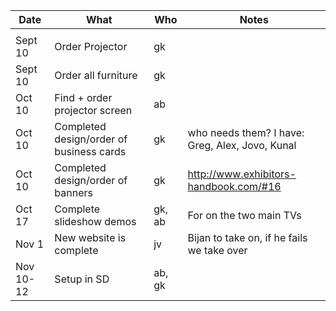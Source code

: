 |     Date    |        What          |     Who    |                 Notes                |
|-------------|----------------------|------------|--------------------------------------|
|             |                      |            |                                      |
| Sept 10 | Order Projector | gk |  |
| Sept 10 | Order all furniture | gk |
| Oct 10 | Find + order projector screen | ab |       |
| Oct 10 | Completed design/order of business cards | gk | who needs them? I have: Greg, Alex, Jovo, Kunal |
| Oct 10 | Completed design/order of banners | gk | http://www.exhibitors-handbook.com/#16 |
| Oct 17 | Complete slideshow demos | gk, ab | For on the two main TVs |
| Nov 1 | New website is complete | jv | Bijan to take on, if he fails we take over |
| Nov 10-12   | Setup in SD          | ab, gk     |      |
